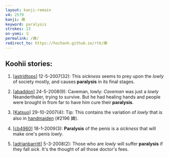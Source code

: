 ```yaml
---
layout: kanji-remain
v4: 2579
kanji: 痺
keyword: paralysis
strokes: 13
on-yomi: ヒ
permalink: /痺/
redirect_to: https://hochanh.github.io/rtk/痺
---
```


## Koohii stories: 

1) [<a href="http://kanji.koohii.com/profile/astridtops">astridtops</a>] 12-5-2007(32): This <em>sickness</em> seems to prey upon the <em>lowly</em> of society mostly, and causes<strong> paralysis</strong> in its final stages.

2) [<a href="http://kanji.koohii.com/profile/abaddon">abaddon</a>] 24-5-2008(9): Caveman, lowly: <em>Caveman</em> was just a <em>lowly</em> Neanderthaler, trying to survive. But he had healing hands and people were brought in from far to have him cure their<strong> paralysis</strong>.

3) [<a href="http://kanji.koohii.com/profile/Katsuo">Katsuo</a>] 29-10-2007(4): Tip: This contains the variation of <em>lowly</em> that is also in <a href="../v4/2196.html">handmaiden</a> (#2196 婢).

4) [<a href="http://kanji.koohii.com/profile/cb4960">cb4960</a>] 18-1-2009(3): <strong>Paralysis</strong> of the penis is a <em>sickness</em> that will make one&#039;s penis <em>lowly</em>.

5) [<a href="http://kanji.koohii.com/profile/adrianbarritt">adrianbarritt</a>] 5-3-2008(2): Those who are <em>lowly</em> will suffer<strong> paralysis</strong> if they fall <em>sick</em>. It&#039;s the thought of all those doctor&#039;s fees.

